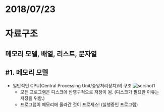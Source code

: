 # 2018/07/23
# 자료구조
## 메모리 모델, 배열, 리스트, 문자열

## #1. 메모리 모델
- 일반적인 CPU(Central Processing Unit/중앙처리장치)의 구조
  ![scrshot1](http://public.codesquad.kr/honux/images/CPU.png)
  - 모든 프로그램은 디스크에 반영구적으로 저장이 됨. (디스크가 필요한 이유는 저장을 위함.)
  - 프로그램이 메모리에 올라간 것이 프로세스! (실행중인 프로그램)
